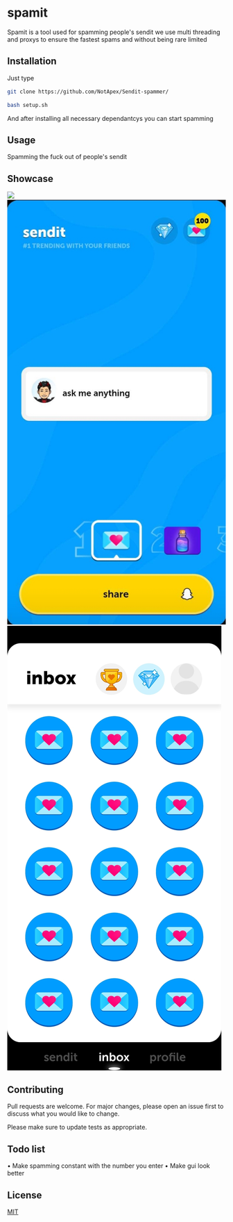 # spamit

Spamit is a tool used for spamming people's sendit we use multi threading and proxys to ensure the fastest spams and without being rare limited 

## Installation

Just type 

```bash
git clone https://github.com/NotApex/Sendit-spammer/
```

```bash
bash setup.sh
```
And after installing all necessary dependantcys you can start spamming 

## Usage

Spamming the fuck out of people's sendit

## Showcase

![](https://raw.githubusercontent.com/NotApex/Sendit-spammer/main/spamit-showcase.gif)
![](https://raw.githubusercontent.com/NotApex/Sendit-spammer/main/spamit-showcase2.jpg)
![](https://raw.githubusercontent.com/NotApex/Sendit-spammer/main/spamit-showcase3.jpg)

## Contributing

Pull requests are welcome. For major changes, please open an issue first
to discuss what you would like to change.

Please make sure to update tests as appropriate.

## Todo list
• Make spamming constant with the number you enter
• Make gui look better 

## License

[MIT](https://choosealicense.com/licenses/mit/)
